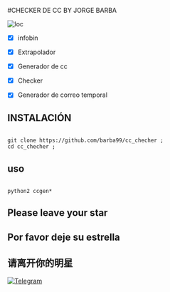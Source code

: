 #CHECKER DE CC BY JORGE BARBA


![loc](https://scontent.fntr6-2.fna.fbcdn.net/v/t1.0-9/fr/cp0/e15/q65/142601915_798606650727400_5600969263664013804_o.jpg?_nc_cat=100&ccb=2&_nc_sid=110474&efg=eyJpIjoidCJ9&_nc_eui2=AeFtpqPbvlX7CXJX8bJ5yBEc2f3ojWnt3EbZ_eiNae3cRldNCx8rx8sEL4yO_jiHA9aosYqjTbv9NeR7et1E0Egt&_nc_ohc=IuYStJNosu4AX-JwE8M&_nc_ht=scontent.fntr6-2.fna&tp=14&oh=7f0732a24850a32a29725f26bc5a0de2&oe=60398341)



- [x] infobin
- [x] Extrapolador
- [x] Generador de cc
- [x] Checker
- [x] Generador de correo temporal






## INSTALACIÓN


```

git clone https://github.com/barba99/cc_checher ;
cd cc_checher ;

```



## uso 

```

python2 ccgen*

```


## Please leave your star

## Por favor deje su estrella

## 请离开你的明星


[![Telegram](https://img.shields.io/badge/-TELEGRAM-2CA5E0?style=for-the-badge&logo=telegram&logoColor=white)](https://t.me/termux_tutoriales)

